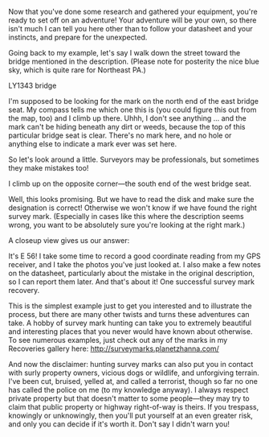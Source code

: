 ---
---
Now that you've done some research and gathered your equipment, you're ready to set off on an adventure!  Your adventure will be your own, so there isn't much I can tell you here other than to follow your datasheet and your instincts, and prepare for the unexpected. 

Going back to my example, let's say I walk down the street toward the bridge mentioned in the description. (Please note for posterity the nice blue sky, which is quite rare for Northeast PA.) 

 

LY1343 bridge

 

I'm supposed to be looking for the mark on the north end of the east bridge seat.  My compass tells me which one this is (you could figure this out from the map, too) and I climb up there.  Uhhh, I don't see anything ... and the mark can't be hiding beneath any dirt or weeds, because the top of this particular bridge seat is clear.  There's no mark here, and no hole or anything else to indicate a mark ever was set here. 

So let's look around a little.  Surveyors may be professionals, but sometimes they make mistakes too!

I climb up on the opposite corner—the south end of the west bridge seat.

 



 

Well, this looks promising.  But we have to read the disk and make sure the designation is correct!  Otherwise we won't know if we have found the right survey mark.  (Especially in cases like this where the description seems wrong, you want to be absolutely sure you're looking at the right mark.)

A closeup view gives us our answer:

 



 

It's E 56!  I take some time to record a good coordinate reading from my GPS receiver, and I take the photos you've just looked at.  I also make a few notes on the datasheet, particularly about the mistake in the original description, so I can report them later.  And that's about it!  One successful survey mark recovery.

This is the simplest example just to get you interested and to illustrate the process, but there are many other twists and turns these adventures can take.  A hobby of survey mark hunting can take you to extremely beautiful and interesting places that you never would have known about otherwise.  To see numerous examples, just check out any of the marks in my Recoveries gallery here: http://surveymarks.planetzhanna.com/

And now the disclaimer: hunting survey marks can also put you in contact with surly property owners, vicious dogs or wildlife, and unforgiving terrain.  I've been cut, bruised, yelled at, and called a terrorist, though so far no one has called the police on me (to my knowledge anyway).  I always respect private property but that doesn't matter to some people—they may try to claim that public property or highway right-of-way is theirs.  If you trespass, knowingly or unknowingly, then you'll put yourself at an even greater risk, and only you can decide if it's worth it.  Don't say I didn't warn you! 